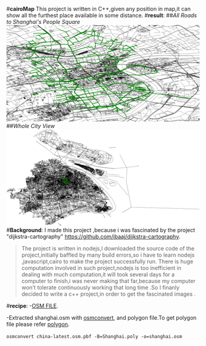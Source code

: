 #**cairoMap**
This project is written in C++,given any position in map,it can show all the furthest place available in some distance.
#**result**:
##*All Roads  to Shanghai's People Square*
![Alt text](/results/shanghai5000.png?raw=true "Shanghai")
##*Whole City View*
![Alt text](/results/shanghai.png?raw=true "Shanghai")
#**Background**:
I made this project ,because i was fascinated by the project "dijkstra-cartography" https://github.com/ibaaj/dijkstra-cartography.
>The project is written in nodejs,I downloaded the source code of the project,initially baffled by many build errors,so i have to learn nodejs ,javascript,cairo to make the project successfully run.
There is huge computation involved in such project,nodejs is too inefficient in dealing with much computation,it will took several days for a computer to finish,i was never making that far,because my computer won't tolerate continuously working that long time .So I finanly decided to write a c++ project,in order to get the fascinated images .

#**recipe**:
-[OSM FILE](http://download.geofabrik.de/asia/china.html).

-Extracted shanghai.osm with [osmconvert](http://wiki.openstreetmap.org/wiki/Osmconvert), and polygon file.To get polygon file please refer [polygon](https://github.com/JamesChevalier/cities).

`osmconvert china-latest.osm.pbf -B=Shanghai.poly -o=shanghai.osm`
